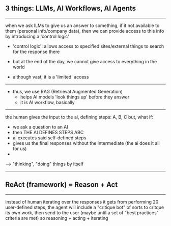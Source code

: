 ## 3 things: LLMs, AI Workflows, AI Agents

---

when we ask lLMs to give us an answer to something, if it not available to them (personal info/company data), then we can provide access to this info by introducing a 'control logic'
  - 'control logic': allows access to specified sites/external things to search for the response there

- but at the end of the day, we cannot give access to everything in the world
- although vast, it is a 'limited' access

---

- thus, we use RAG (Retrieval Augmented Generation)
  - helps AI models 'look things up' before they answer
  - it is AI workflow, basically

---

the human gives the input to the ai, defining steps: A, B, C
but, what if:
- we ask a question to an AI
- then THE AI DEFINES STEPS ABC
- ai executes said self-defined steps
- gives us the final responses without the intermediate (the ai does it all for us)
- 
--> "thinking", "doing" things by itself

---

## ReAct (framework) = Reason + Act

---

instead of human iterating over the responses it gets from performing 20 user-defined steps, the agent will include a "critique bot" of sorts to critque its own work, then send to the user
                                                                                                                    (maybe until a set of "best practices" criteria are met)
so reasoning + acting + iterating
